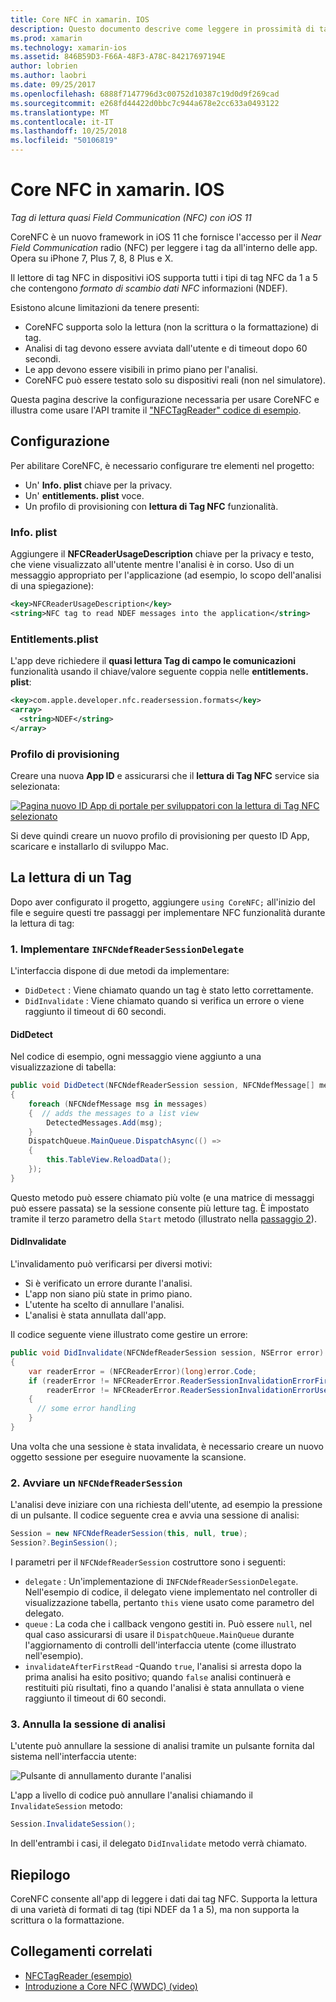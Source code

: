 ```yaml
---
title: Core NFC in xamarin. IOS
description: Questo documento descrive come leggere in prossimità di tag di comunicazione di campo in xamarin. IOS usando le API introdotte in iOS 11.
ms.prod: xamarin
ms.technology: xamarin-ios
ms.assetid: 846B59D3-F66A-48F3-A78C-84217697194E
author: lobrien
ms.author: laobri
ms.date: 09/25/2017
ms.openlocfilehash: 6888f7147796d3c00752d10387c19d0d9f269cad
ms.sourcegitcommit: e268fd44422d0bbc7c944a678e2cc633a0493122
ms.translationtype: MT
ms.contentlocale: it-IT
ms.lasthandoff: 10/25/2018
ms.locfileid: "50106819"
---
```

# <a name="core-nfc-in-xamarinios"></a>Core NFC in xamarin. IOS

_Tag di lettura quasi Field Communication (NFC) con iOS 11_

CoreNFC è un nuovo framework in iOS 11 che fornisce l'accesso per il _Near Field Communication_ radio (NFC) per leggere i tag da all'interno delle app. Opera su iPhone 7, Plus 7, 8, 8 Plus e X.

Il lettore di tag NFC in dispositivi iOS supporta tutti i tipi di tag NFC da 1 a 5 che contengono _formato di scambio dati NFC_ informazioni (NDEF).

Esistono alcune limitazioni da tenere presenti:

- CoreNFC supporta solo la lettura (non la scrittura o la formattazione) di tag.
- Analisi di tag devono essere avviata dall'utente e di timeout dopo 60 secondi.
- Le app devono essere visibili in primo piano per l'analisi.
- CoreNFC può essere testato solo su dispositivi reali (non nel simulatore).

Questa pagina descrive la configurazione necessaria per usare CoreNFC e illustra come usare l'API tramite il ["NFCTagReader" codice di esempio](https://developer.xamarin.com/samples/monotouch/ios11/NFCTagReader/).

## <a name="configuration"></a>Configurazione

Per abilitare CoreNFC, è necessario configurare tre elementi nel progetto:

- Un' **Info. plist** chiave per la privacy.
- Un' **entitlements. plist** voce.
- Un profilo di provisioning con **lettura di Tag NFC** funzionalità.

### <a name="infoplist"></a>Info. plist

Aggiungere il **NFCReaderUsageDescription** chiave per la privacy e testo, che viene visualizzato all'utente mentre l'analisi è in corso. Uso di un messaggio appropriato per l'applicazione (ad esempio, lo scopo dell'analisi di una spiegazione):

```xml
<key>NFCReaderUsageDescription</key>
<string>NFC tag to read NDEF messages into the application</string>
```

### <a name="entitlementsplist"></a>Entitlements.plist

L'app deve richiedere il **quasi lettura Tag di campo le comunicazioni** funzionalità usando il chiave/valore seguente coppia nelle **entitlements. plist**:

```xml
<key>com.apple.developer.nfc.readersession.formats</key>
<array>
  <string>NDEF</string>
</array>
```

### <a name="provisioning-profile"></a>Profilo di provisioning

Creare una nuova **App ID** e assicurarsi che il **lettura di Tag NFC** service sia selezionata:

[![Pagina nuovo ID App di portale per sviluppatori con la lettura di Tag NFC selezionato](corenfc-images/app-services-nfc-sml.png)](corenfc-images/app-services-nfc.png#lightbox)

Si deve quindi creare un nuovo profilo di provisioning per questo ID App, scaricare e installarlo di sviluppo Mac.

## <a name="reading-a-tag"></a>La lettura di un Tag

Dopo aver configurato il progetto, aggiungere `using CoreNFC;` all'inizio del file e seguire questi tre passaggi per implementare NFC funzionalità durante la lettura di tag:

### <a name="1-implement-infcndefreadersessiondelegate"></a>1. Implementare `INFCNdefReaderSessionDelegate`

L'interfaccia dispone di due metodi da implementare:

- `DidDetect` : Viene chiamato quando un tag è stato letto correttamente.
- `DidInvalidate` : Viene chiamato quando si verifica un errore o viene raggiunto il timeout di 60 secondi.

#### <a name="diddetect"></a>DidDetect

Nel codice di esempio, ogni messaggio viene aggiunto a una visualizzazione di tabella:

```csharp
public void DidDetect(NFCNdefReaderSession session, NFCNdefMessage[] messages)
{
    foreach (NFCNdefMessage msg in messages)
    {  // adds the messages to a list view
        DetectedMessages.Add(msg);
    }
    DispatchQueue.MainQueue.DispatchAsync(() =>
    {
        this.TableView.ReloadData();
    });
}
```

Questo metodo può essere chiamato più volte (e una matrice di messaggi può essere passata) se la sessione consente più letture tag. È impostato tramite il terzo parametro della `Start` metodo (illustrato nella [passaggio 2](#step2)).

#### <a name="didinvalidate"></a>DidInvalidate

L'invalidamento può verificarsi per diversi motivi:

- Si è verificato un errore durante l'analisi.
- L'app non siano più state in primo piano.
- L'utente ha scelto di annullare l'analisi.
- L'analisi è stata annullata dall'app.

Il codice seguente viene illustrato come gestire un errore:

```csharp
public void DidInvalidate(NFCNdefReaderSession session, NSError error)
{
    var readerError = (NFCReaderError)(long)error.Code;
    if (readerError != NFCReaderError.ReaderSessionInvalidationErrorFirstNDEFTagRead &&
        readerError != NFCReaderError.ReaderSessionInvalidationErrorUserCanceled)
    {
      // some error handling
    }
}
```

Una volta che una sessione è stata invalidata, è necessario creare un nuovo oggetto sessione per eseguire nuovamente la scansione.

<a name="step2" />

### <a name="2-start-an-nfcndefreadersession"></a>2. Avviare un `NFCNdefReaderSession`

L'analisi deve iniziare con una richiesta dell'utente, ad esempio la pressione di un pulsante.
Il codice seguente crea e avvia una sessione di analisi:

```csharp
Session = new NFCNdefReaderSession(this, null, true);
Session?.BeginSession();
```

I parametri per il `NFCNdefReaderSession` costruttore sono i seguenti:

- `delegate` : Un'implementazione di `INFCNdefReaderSessionDelegate`. Nell'esempio di codice, il delegato viene implementato nel controller di visualizzazione tabella, pertanto `this` viene usato come parametro del delegato.
- `queue` : La coda che i callback vengono gestiti in. Può essere `null`, nel qual caso assicurarsi di usare il `DispatchQueue.MainQueue` durante l'aggiornamento di controlli dell'interfaccia utente (come illustrato nell'esempio).
- `invalidateAfterFirstRead` -Quando `true`, l'analisi si arresta dopo la prima analisi ha esito positivo; quando `false` analisi continuerà e restituiti più risultati, fino a quando l'analisi è stata annullata o viene raggiunto il timeout di 60 secondi.


### <a name="3-cancel-the-scanning-session"></a>3. Annulla la sessione di analisi

L'utente può annullare la sessione di analisi tramite un pulsante fornita dal sistema nell'interfaccia utente:

![Pulsante di annullamento durante l'analisi](corenfc-images/scan-cancel-sml.png)

L'app a livello di codice può annullare l'analisi chiamando il `InvalidateSession` metodo:

```csharp
Session.InvalidateSession();
```

In dell'entrambi i casi, il delegato `DidInvalidate` metodo verrà chiamato.

## <a name="summary"></a>Riepilogo

CoreNFC consente all'app di leggere i dati dai tag NFC. Supporta la lettura di una varietà di formati di tag (tipi NDEF da 1 a 5), ma non supporta la scrittura o la formattazione.


## <a name="related-links"></a>Collegamenti correlati

- [NFCTagReader (esempio)](https://developer.xamarin.com/samples/monotouch/ios11/NFCTagReader/)
- [Introduzione a Core NFC (WWDC) (video)](https://developer.apple.com/videos/play/wwdc2017/718/)
